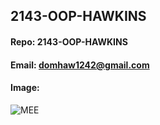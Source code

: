 ## 2143-OOP-HAWKINS
#### Repo: 2143-OOP-HAWKINS
#### Email: domhaw1242@gmail.com
#### Image:
![MEE](https://avatars.githubusercontent.com/u/122930741?v=4)

